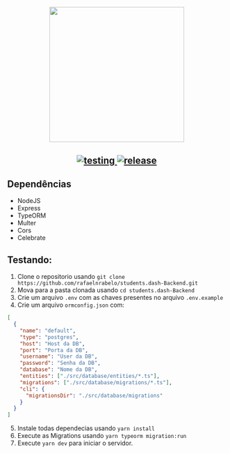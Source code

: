 
<h1 align="center">
  <br/>
  <img src="https://user-images.githubusercontent.com/55251721/133930263-b9668899-447d-4f9d-ab74-09dc12e8ab92.png" width=310 />
</h1>
<h2 align="center">
  <a href="https://github.com/rafaelnrabelo/NoteList-Backend#testando">
    <img src="https://img.shields.io/badge/Testing-Install-%23FFFFFF" alt="testing"/>
  </a>
  <a href="https://github.com/rafaelnrabelo/NoteList-Backend/releases/latest">
    <img src="https://img.shields.io/badge/Last%20Release-2.1.1-%23FFFFFF" alt="release"/>
  </a>
</h2>
    
## Dependências
  - NodeJS
  - Express
  - TypeORM
  - Multer
  - Cors
  - Celebrate
   
## Testando:
   1. Clone o repositorio usando `git clone https://github.com/rafaelnrabelo/students.dash-Backend.git`
   2. Mova para a pasta clonada usando `cd students.dash-Backend`
   3. Crie um arquivo `.env` com as chaves presentes no arquivo `.env.example`
   4. Crie um arquivo `ormconfig.json` com:
```json
[
  {
    "name": "default",
    "type": "postgres",
    "host": "Host da DB",
    "port": "Porta da DB",
    "username": "User da DB",
    "password": "Senha da DB",
    "database": "Nome da DB",
    "entities": ["./src/database/entities/*.ts"],
    "migrations": ["./src/database/migrations/*.ts"],
    "cli": {
      "migrationsDir": "./src/database/migrations"
    }
  }
]
```
   5. Instale todas dependecias usando `yarn install`
   6. Execute as Migrations usando `yarn typeorm migration:run`
   7. Execute `yarn dev` para iniciar o servidor.
